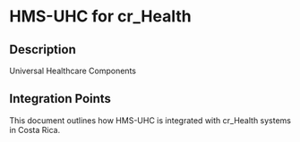 # HMS-UHC for cr_Health

## Description

Universal Healthcare Components

## Integration Points

This document outlines how HMS-UHC is integrated with cr_Health systems in Costa Rica.

